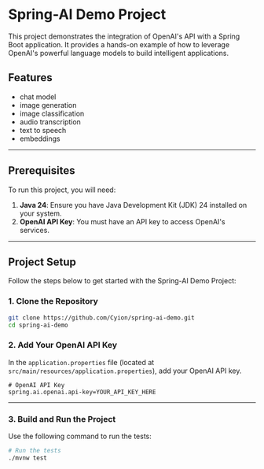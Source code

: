 # Spring-AI Demo Project

This project demonstrates the integration of OpenAI's API with a Spring Boot application. It provides a hands-on example of how to leverage OpenAI's powerful language models to build intelligent applications.

## Features

- chat model
- image generation
- image classification
- audio transcription
- text to speech
- embeddings

---

## Prerequisites

To run this project, you will need:

1. **Java 24**: Ensure you have Java Development Kit (JDK) 24 installed on your system.
2. **OpenAI API Key**: You must have an API key to access OpenAI's services.

---

## Project Setup

Follow the steps below to get started with the Spring-AI Demo Project:

### 1. Clone the Repository

```bash
git clone https://github.com/Cyion/spring-ai-demo.git
cd spring-ai-demo
```

### 2. Add Your OpenAI API Key

In the `application.properties` file (located at `src/main/resources/application.properties`), add your OpenAI API key.

```properties
# OpenAI API Key
spring.ai.openai.api-key=YOUR_API_KEY_HERE
```

---

### 3. Build and Run the Project

Use the following command to run the tests:

```bash
# Run the tests
./mvnw test
```
